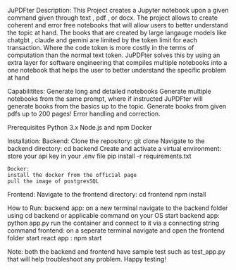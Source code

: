 JuPDFter
Description:
This Project creates a Jupyter notebook upon a given command given through text , pdf , or docx. 
The project allows to create coherent and error free notebooks that will allow users to better understand the topic at hand.
The books that are created by large langauge models like chatgbt , claude and gemini are limited by the token limit for each transaction. Where the code token is more costly in the terms of computation than the normal text token.
JuPDFter solves this by using an extra layer for software engineering that compiles multiple notebooks into a one notebook that helps the user to better understand the specific problem at hand

Capabilitites:
Generate long and detailed notebooks
Generate multiple notebooks from the same prompt, where if instructed JuPDFter will generate books from the basics up to the topic.
Generate books from given pdfs up to 200 pages!
Error handling and correction. 


Prerequisites
Python 3.x
Node.js and npm
Docker

Installation:
  Backend:
    Clone the repository:
    git clone <repository-url>
    Navigate to the backend directory:
    cd backend
    Create and activate a virtual environment:
    store your api key in your .env file
    pip install -r requirements.txt

    Docker:
    install the docker from the official page
    pull the image of postgresSQL

  
  Frontend:
  Navigate to the frontend directory:
  cd frontend
  npm install
  
How to Run:
backend app:
  on a new terminal navigate to the backend folder using cd backend or applicable command on your OS
  start backend app: python app.py
  run the container and connect to it via a connecting string command
frontend:
  on a seperate terminal navigate and open the frontend folder
  start react app : npm start

Note:
both the backend and frontend have sample test such as test_app.py that will help troubleshoot any problem. Happy testing!

